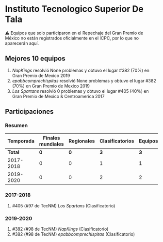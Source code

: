 # Instituto Tecnologico Superior De Tala

:warning: Equipos que solo participaron en el Repechaje del Gran Premio de México no están registrados oficialmente en el ICPC, por lo que no aparecerán aquí.

## Mejores 10 equipos

1. _NapKings_ resolvió None problemas y obtuvo el lugar #382 (70%) en Gran Premio de Mexico 2019
1. _epabbcomprechispitas_ resolvió None problemas y obtuvo el lugar #382 (70%) en Gran Premio de Mexico 2019
1. _Los Spartans_ resolvió 0 problemas y obtuvo el lugar #405 (40%) en Gran Premio de Mexico & Centroamerica 2017

## Participaciones

### Resumen

| Temporada | Finales mundiales | Regionales | Clasificatorios | Equipos |
| --- | --- | --- | --- | --- |
| **Total** | **0** | **0** | **3** | **3** |
| 2017-2018 | 0 | 0 | 1 | 1 |
| 2019-2020 | 0 | 0 | 2 | 2 |

### 2017-2018

1. #405 (#97 de TecNM) _Los Spartans_ (Clasificatorio)

### 2019-2020

1. #382 (#98 de TecNM) _NapKings_ (Clasificatorio)
1. #382 (#98 de TecNM) _epabbcomprechispitas_ (Clasificatorio)



